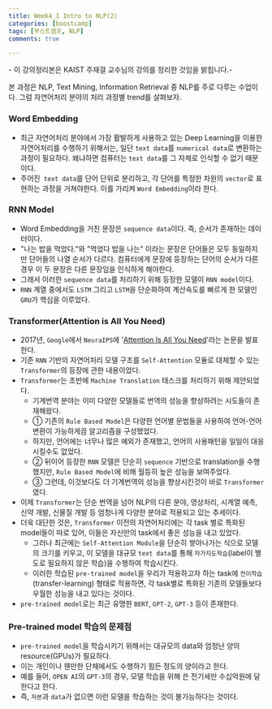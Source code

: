 ```yaml
---
title: Week4_1 Intro to NLP(2)
categories: [boostcamp]
tags: [부스트캠프, NLP]
comments: true

---
```


\- 이 강의정리본은 KAIST 주재걸 교수님의 강의를 정리한 것임을 밝힙니다.\-

본 과정은 NLP, Text Mining, Information Retrieval 중 NLP를 주로 다루는 수업이다. 그럼 자연어처리 분야의 처리 과정별 trend를 살펴보자.

### Word Embedding

- 최근 자연어처리 분야에서 가장 활발하게 사용하고 있는 Deep Learning을 이용한 자연어처리를 수행하기 위해서는, 일단 `text data`를 `numerical data`로 변환하는 과정이 필요하다. 왜냐하면 컴퓨터는 `text data`를 그 자체로 인식할 수 없기 때문이다.
- 주어진` text data`를 단어 단위로 분리하고, 각 단어를 특정한 차원의 `vector`로 표현하는 과정을 거쳐야한다. 이를 가리켜 `Word Embedding`이라 한다.

### RNN Model

- Word Embedding을 거친 문장은 `sequence data`이다. 즉, 순서가 존재하는 데이터이다.
- "나는 밥을 먹었다."와 "먹었다 밥을 나는" 이라는 문장은 단어들은 모두 동일하지만 단어들의 나열 순서가 다르다. 컴퓨터에게 문장에 등장하는 단어의 순서가 다른 경우 이 두 문장은 다른 문장임을 인식하게 해야한다.
- 그래서 이러한 `sequence data`를 처리하기 위해 등장한 모델이 `RNN model`이다. 
- `RNN` 계열 중에서도 `LSTM` 그리고 `LSTM`을 단순화하여 계산속도를 빠르게 한 모델인 `GRU`가 핵심을 이루었다.

### Transformer(Attention is All You Need)

- 2017년, `Google`에서 `NeuraIPS`에 '[Attention Is All You Need](https://arxiv.org/abs/1706.03762)'라는 논문을 발표한다.
- 기존 `RNN` 기반의 자연어처리 모델 구조를 `Self-Attention` 모듈로 대체할 수 있는 `Transformer`의 등장에 관한 내용이었다.
- `Transformer`는 초반에 `Machine Translation` 태스크를 처리하기 위해 제안되었다.
  - 기계번역 분야는 이미 다양한 모델들로 번역의 성능을 향상하려는 시도들이 존재해왔다.
  - ① 기존의 `Rule Based Model`은 다양한 언어별 문법들을 사용하여 언어-언어 변환이 가능하게끔 알고리즘을 구성했었다.
  - 하지만, 언어에는 너무나 많은 예외가 존재했고, 언어의 사용패턴을 일일이 대응시킬수도 없었다. 
  - ② 뒤이어 등장한 `RNN` 모델은 단순히 `sequence` 기반으로 translation을 수행했지만, `Rule Based Model`에 비해 월등히 높은 성능을 보여주었다.
  - ③ 그런데, 이것보다도 더 기계번역의 성능을 향상시킨것이 바로 `Transformer`였다. 
- 이제 `Transformer`는 단순 번역을 넘어 NLP의 다른 분야, 영상처리, 시계열 예측, 신약 개발, 신물질 개발 등 엄청나게 다양한 분야로 적용되고 있는 추세이다.
- 더욱 대단한 것은, `Transformer` 이전의 자연어처리에는 각 task 별로 특화된 model들이 따로 있어, 이들은 자신만의 task에서 좋은 성능을 내고 있었다.
  - 그러나 최근에는 `Self-Attention Module`을 단순히 쌓아나가는 식으로 모델의 크기를 키우고, 이 모델을 대규모 `text data`를 통해 `자가지도학습`(label이 별도로 필요하지 않은 학습)을 수행하여 학습시킨다.
  - 이러한 학습된 `pre-trained model`을 우리가 적용하고자 하는 task에 `전이학습`(transfer-learning) 형태로 적용하면, 각 task별로 특화된 기존의 모델들보다 우월한 성능을 내고 있다는 것이다.
- `pre-trained model`로는 최근 유명한 `BERT`, `GPT-2`, `GPT-3` 등이 존재한다.

### Pre-trained model 학습의 문제점

- `pre-trained model`을 학습시키기 위해서는 대규모의 data와 엄청난 양의 resource(GPUs)가 필요하다.
- 이는 개인이나 웬만한 단체에서도 수행하기 힘든 정도의 양이라고 한다.
- 예를 들어, `OPEN AI`의 `GPT-3`의 경우, 모델 학습을 위해 쓴 전기세만 수십억원에 달한다고 한다.
- 즉, `자본`과 `data`가 없으면 이런 모델을 학습하는 것이 불가능하다는 것이다.